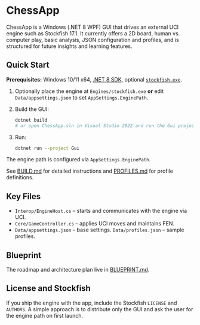 # ChessApp

ChessApp is a Windows (.NET 8 WPF) GUI that drives an external UCI engine such as Stockfish 17.1. It currently offers a 2D board, human vs. computer play, basic analysis, JSON configuration and profiles, and is structured for future insights and learning features.

## Quick Start

**Prerequisites:** Windows 10/11 x64, [.NET 8 SDK](https://dotnet.microsoft.com/), optional [`stockfish.exe`](https://stockfishchess.org/).

1. Optionally place the engine at `Engines/stockfish.exe` **or** edit `Data/appsettings.json` to set `AppSettings.EnginePath`.
2. Build the GUI:

   ```bash
   dotnet build
   # or open ChessApp.sln in Visual Studio 2022 and run the Gui project
   ```
3. Run:

   ```bash
   dotnet run --project Gui
   ```

The engine path is configured via `AppSettings.EnginePath`.

See [BUILD.md](docs/BUILD.md) for detailed instructions and [PROFILES.md](docs/PROFILES.md) for profile definitions.

## Key Files

- `Interop/EngineHost.cs` – starts and communicates with the engine via UCI.
- `Core/GameController.cs` – applies UCI moves and maintains FEN.
- `Data/appsettings.json` – base settings. `Data/profiles.json` – sample profiles.

## Blueprint

The roadmap and architecture plan live in [BLUEPRINT.md](docs/BLUEPRINT.md).

## License and Stockfish

If you ship the engine with the app, include the Stockfish `LICENSE` and `AUTHORS`. A simple approach is to distribute only the GUI and ask the user for the engine path on first launch.

